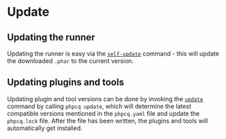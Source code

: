 # Update

## Updating the runner

Updating the runner is easy via the [`self-update`](../command-reference/self-update.md) command - this will update
the downloaded `.phar` to the current version.

## Updating plugins and tools

Updating plugin and tool versions can be done by invoking the [`update`](../command-reference/update.md) command by
calling `phpcq update`, which will determine the latest compatible versions mentioned in the `phpcq.yaml` file and
update the `phpcq.lock` file. After the file has been written, the plugins and tools will automatically get installed.
